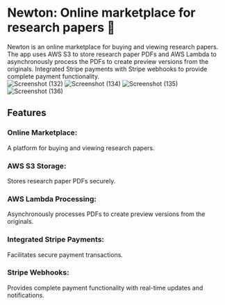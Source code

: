 # Newton: Online marketplace for research papers 📜
Newton is an online marketplace for buying and viewing research papers. The app uses AWS S3 to store research paper PDFs and AWS Lambda to asynchronously process the PDFs to create preview versions from the originals. Integrated Stripe payments with Stripe webhooks to provide complete payment functionality.
<br>
![Screenshot (132)](https://github.com/shreyashnalawade1/newton-v2/assets/108988869/7c073737-5d29-44a9-bce0-342f232225a1)
![Screenshot (134)](https://github.com/shreyashnalawade1/newton-v2/assets/108988869/17663f52-607b-4041-bbbf-c796246a48bc)
![Screenshot (135)](https://github.com/shreyashnalawade1/newton-v2/assets/108988869/837a7a08-5374-469c-b699-054d3b4a55fa)
![Screenshot (136)](https://github.com/shreyashnalawade1/newton-v2/assets/108988869/b01410db-8d58-4db0-8c33-6e102737766b)

## Features 
### Online Marketplace: 
A platform for buying and viewing research papers.
### AWS S3 Storage: 
Stores research paper PDFs securely.
### AWS Lambda Processing:
Asynchronously processes PDFs to create preview versions from the originals.
### Integrated Stripe Payments:
Facilitates secure payment transactions.
### Stripe Webhooks:
Provides complete payment functionality with real-time updates and notifications.
